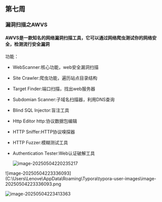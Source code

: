 ## 第七周

### 漏洞扫描之AWVS

#### AWVS是一款知名的网络漏洞扫描工具，它可以通过网络爬虫测试你的网络安全，检测流行安全漏洞

功能：

* WebScanner:核心功能，web安全漏洞扫描

* Site Crawler:爬虫功能，遍历站点目录结构

* Target Finder:端口扫描，找出web服务器

* Subdomian Scanner:子域名扫描器，利用DNS查询

* Blind SQL Injector:盲注工具

* Http Editor http:协议数据包编辑

* HTTP Sniffer:HTTP协议嗅探器

* HTTP Fuzzer:模糊测试工具

* Authentication Tester:Web认证破解工具

	![image-20250504220235217](C:\Users\Lenove\AppData\Roaming\Typora\typora-user-images\image-20250504220235217.png)

	

​                               ![image-20250504223336093](C:\Users\Lenove\AppData\Roaming\Typora\typora-user-images\image-20250504223336093.png

![image-20250504223413363](C:\Users\Lenove\AppData\Roaming\Typora\typora-user-images\image-20250504223413363.png)